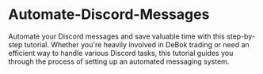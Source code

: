 # Automate-Discord-Messages
Automate your Discord messages and save valuable time with this step-by-step tutorial. Whether you're heavily involved in DeBok trading or need an efficient way to handle various Discord tasks, this tutorial guides you through the process of setting up an automated messaging system.
